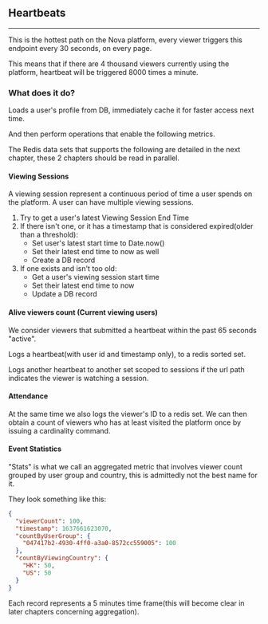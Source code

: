 ## Heartbeats

---

This is the hottest path on the Nova platform, every viewer triggers this endpoint every 30 seconds,
on every page.

This means that if there are 4 thousand viewers currently using the platform, heartbeat will be
triggered 8000 times a minute.

### What does it do?

Loads a user's profile from DB, immediately cache it for faster access next time.

And then perform operations that enable the following metrics.

The Redis data sets that supports the following are detailed in the next chapter, these 2 chapters
should be read in parallel.

#### Viewing Sessions

A viewing session represent a continuous period of time a user spends on the platform. A user can
have multiple viewing sessions.

1. Try to get a user's latest Viewing Session End Time
2. If there isn't one, or it has a timestamp that is considered expired(older than a threshold):
    - Set user's latest start time to Date.now()
    - Set their latest end time to now as well
    - Create a DB record
3. If one exists and isn't too old:
    - Get a user's viewing session start time
    - Set their latest end time to now
    - Update a DB record

#### Alive viewers count (Current viewing users)

We consider viewers that submitted a heartbeat within the past 65 seconds "active".

Logs a heartbeat(with user id and timestamp only), to a redis sorted set.

Logs another heartbeat to another set scoped to sessions if the url path indicates the viewer is
watching a session.

#### Attendance

At the same time we also logs the viewer's ID to a redis set. We can then obtain a count of viewers
who has at least visited the platform once by issuing a cardinality command.

#### Event Statistics

"Stats" is what we call an aggregated metric that involves viewer count grouped by user group and
country, this is admittedly not the best name for it.

They look something like this:

```json
{
  "viewerCount": 100,
  "timestamp": 1637661623070,
  "countByUserGroup": {
    "047417b2-4930-4ff0-a3a0-8572cc559005": 100
  },
  "countByViewingCountry": {
    "HK": 50,
    "US": 50
  }
}
```

Each record represents a 5 minutes time frame(this will become clear in later chapters concerning
aggregation).
